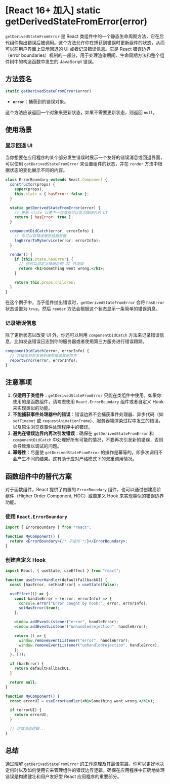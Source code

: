 # <sucb>[React 16+ 加入]</sucb> static getDerivedStateFromError(error)

`getDerivedStateFromError` 是 React 类组件中的一个静态生命周期方法，它在后代组件抛出错误后被调用。这个方法允许你在捕获到错误时更新组件的状态，从而可以在用户界面上显示回退的 UI 或者记录错误信息。它是 React 错误边界（error boundaries）机制的一部分，用于处理渲染期间、生命周期方法和整个组件树中的构造函数中发生的 JavaScript 错误。

## 方法签名

```jsx
static getDerivedStateFromError(error)
```

- **`error`**：捕获到的错误对象。

这个方法应该返回一个对象来更新状态，如果不需要更新状态，则返回 `null`。

## 使用场景

### 显示回退 UI

当你想要在应用程序的某个部分发生错误时展示一个友好的错误消息或回退界面，可以使用 `getDerivedStateFromError` 来设置组件的状态，并在 `render` 方法中根据状态的变化展示不同的内容。

```jsx
class ErrorBoundary extends React.Component {
  constructor(props) {
    super(props);
    this.state = { hasError: false };
  }

  static getDerivedStateFromError(error) {
    // 更新 state 以便下一次渲染可以显示降级后的 UI
    return { hasError: true };
  }

  componentDidCatch(error, errorInfo) {
    // 你可以将错误报告给服务器
    logErrorToMyService(error, errorInfo);
  }

  render() {
    if (this.state.hasError) {
      // 你可以自定义降级后的 UI 并渲染
      return <h1>Something went wrong.</h1>;
    }

    return this.props.children;
  }
}
```

在这个例子中，当子组件抛出错误时，`getDerivedStateFromError` 会将 `hasError` 状态设置为 `true`，然后 `render` 方法会根据这个状态显示一条简单的错误消息。

### 记录错误信息

除了更新状态以改变 UI 外，你还可以利用 `componentDidCatch` 方法来记录错误信息，比如发送错误日志到你的服务器或者使用第三方服务进行错误跟踪。

```jsx
componentDidCatch(error, errorInfo) {
  // 将错误日志发送到服务器或其他地方
  reportError(error, errorInfo);
}
```

## 注意事项

1. **仅适用于类组件**：`getDerivedStateFromError` 只能在类组件中使用。如果你使用的是函数组件，请考虑使用 `React.ErrorBoundary` 组件或者自定义 Hook 来实现类似的功能。
2. **不能捕获事件处理器中的错误**：错误边界不会捕获事件处理器、异步代码（如 `setTimeout` 或 `requestAnimationFrame`）、服务器端渲染过程中发生的错误，以及原生浏览器事件处理程序中的错误。
3. **避免在错误边界内再次引发错误**：确保在 `getDerivedStateFromError` 和 `componentDidCatch` 中处理好所有可能的情况，不要再次引发新的错误，否则会导致难以调试的问题。
4. **幂等性**：尽量使 `getDerivedStateFromError` 的操作是幂等的，即多次调用不会产生不同的结果。这有助于应对严格模式下的双重调用情况。

## 函数组件中的替代方案

对于函数组件，React 提供了内置的 `ErrorBoundary` 组件，也可以通过创建高阶组件（Higher Order Component, HOC）或自定义 Hook 来实现类似的错误边界功能。

### 使用 `React.ErrorBoundary`

```jsx
import { ErrorBoundary } from "react";

function MyComponent() {
  return <ErrorBoundary>{/* 子组件 */}</ErrorBoundary>;
}
```

### 创建自定义 Hook

```jsx
import React, { useState, useEffect } from "react";

function useErrorHandler(defaultFallbackUI) {
  const [hasError, setHasError] = useState(false);

  useEffect(() => {
    const handleError = (error, errorInfo) => {
      console.error("Error caught by hook:", error, errorInfo);
      setHasError(true);
    };

    window.addEventListener("error", handleError);
    window.addEventListener("unhandledrejection", handleError);

    return () => {
      window.removeEventListener("error", handleError);
      window.removeEventListener("unhandledrejection", handleError);
    };
  }, []);

  if (hasError) {
    return defaultFallbackUI;
  }

  return null;
}

function MyComponent() {
  const errorUI = useErrorHandler(<h1>Something went wrong.</h1>);

  if (errorUI) {
    return errorUI;
  }

  // 正常渲染逻辑...
}
```

## 总结

通过理解 `getDerivedStateFromError` 的工作原理及其最佳实践，你可以更好地决定何时以及如何使用它来管理组件的错误边界逻辑。确保在应用程序中正确地处理错误是构建健壮和用户友好型 React 应用程序的重要部分。
